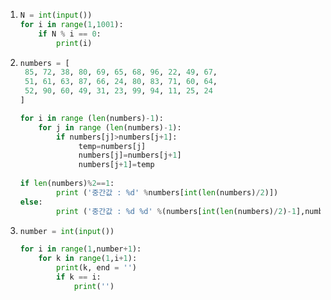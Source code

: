 1. ```python
   N = int(input())
   for i in range(1,1001):
       if N % i == 0:
           print(i)
   ```



2. ```python
   numbers = [
   	85, 72, 38, 80, 69, 65, 68, 96, 22, 49, 67,
   	51, 61, 63, 87, 66, 24, 80, 83, 71, 60, 64,
   	52, 90, 60, 49, 31, 23, 99, 94, 11, 25, 24
   ]
   
   for i in range (len(numbers)-1):
       for j in range (len(numbers)-1):
           if numbers[j]>numbers[j+1]:
                temp=numbers[j]
                numbers[j]=numbers[j+1]
                numbers[j+1]=temp
                   
   if len(numbers)%2==1:
           print ('중간값 : %d' %numbers[int(len(numbers)/2)])
   else:
           print ('중간값 : %d %d' %(numbers[int(len(numbers)/2)-1],numbers[int(len(numbers)/2)]))
   ```



3. ```python
   number = int(input())
   
   for i in range(1,number+1):
       for k in range(1,i+1):
           print(k, end = '')
           if k == i:
               print('')
   ```

   